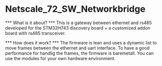 # Netscale_72_SW_Networkbridge

*** What is it about? ***
This is a gateway between ethernet and rs485 developed for the STM32H743 discovery board + a customized addon board with rs485 transceiver. 

*** How does it work? ***
The firmware is lean and uses a dynamic list to move frames between the ethernet and uart interface. To have a good performance for handlig the frames, the firmware is baremetall. You can use the modules for your own hardware environment.  
